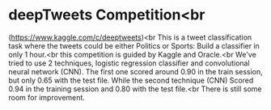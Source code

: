 # deepTweets Competition<br

(https://www.kaggle.com/c/deeptweets)<br
This is a tweet classification task where the tweets could be either Politics or Sports: Build a classifier in only 1 hour.<br
this competition is guided by Kaggle and Oracle.<br
We've tried to use 2 techniques, logistic regression classifier and convolutional neural network (CNN). The first one scored around 0.90 in the train session, but only 0.65 with the test file. While the second technique (CNN) Scored 0.94 in the training session and 0.80 with the test file.<br
There is still some room for improvement.
